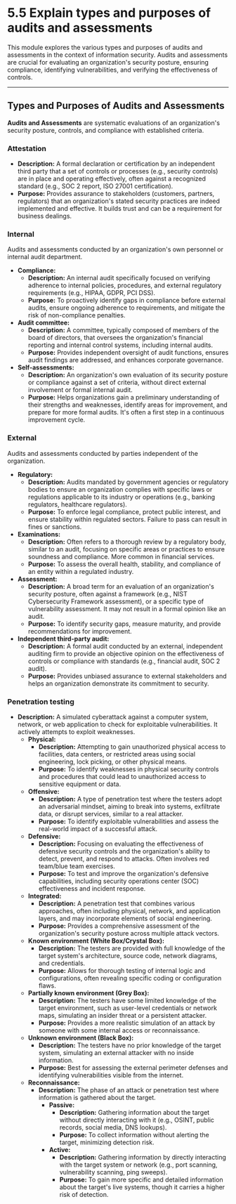 # 5.5 Explain types and purposes of audits and assessments

This module explores the various types and purposes of audits and assessments in the context of information security. Audits and assessments are crucial for evaluating an organization's security posture, ensuring compliance, identifying vulnerabilities, and verifying the effectiveness of controls.

---

## Types and Purposes of Audits and Assessments

**Audits and Assessments** are systematic evaluations of an organization's security posture, controls, and compliance with established criteria.

### Attestation

* **Description:** A formal declaration or certification by an independent third party that a set of controls or processes (e.g., security controls) are in place and operating effectively, often against a recognized standard (e.g., SOC 2 report, ISO 27001 certification).
* **Purpose:** Provides assurance to stakeholders (customers, partners, regulators) that an organization's stated security practices are indeed implemented and effective. It builds trust and can be a requirement for business dealings.

### Internal

Audits and assessments conducted by an organization's own personnel or internal audit department.

* **Compliance:**
    * **Description:** An internal audit specifically focused on verifying adherence to internal policies, procedures, and external regulatory requirements (e.g., HIPAA, GDPR, PCI DSS).
    * **Purpose:** To proactively identify gaps in compliance before external audits, ensure ongoing adherence to requirements, and mitigate the risk of non-compliance penalties.
* **Audit committee:**
    * **Description:** A committee, typically composed of members of the board of directors, that oversees the organization's financial reporting and internal control systems, including internal audits.
    * **Purpose:** Provides independent oversight of audit functions, ensures audit findings are addressed, and enhances corporate governance.
* **Self-assessments:**
    * **Description:** An organization's own evaluation of its security posture or compliance against a set of criteria, without direct external involvement or formal internal audit.
    * **Purpose:** Helps organizations gain a preliminary understanding of their strengths and weaknesses, identify areas for improvement, and prepare for more formal audits. It's often a first step in a continuous improvement cycle.

### External

Audits and assessments conducted by parties independent of the organization.

* **Regulatory:**
    * **Description:** Audits mandated by government agencies or regulatory bodies to ensure an organization complies with specific laws or regulations applicable to its industry or operations (e.g., banking regulators, healthcare regulators).
    * **Purpose:** To enforce legal compliance, protect public interest, and ensure stability within regulated sectors. Failure to pass can result in fines or sanctions.
* **Examinations:**
    * **Description:** Often refers to a thorough review by a regulatory body, similar to an audit, focusing on specific areas or practices to ensure soundness and compliance. More common in financial services.
    * **Purpose:** To assess the overall health, stability, and compliance of an entity within a regulated industry.
* **Assessment:**
    * **Description:** A broad term for an evaluation of an organization's security posture, often against a framework (e.g., NIST Cybersecurity Framework assessment), or a specific type of vulnerability assessment. It may not result in a formal opinion like an audit.
    * **Purpose:** To identify security gaps, measure maturity, and provide recommendations for improvement.
* **Independent third-party audit:**
    * **Description:** A formal audit conducted by an external, independent auditing firm to provide an objective opinion on the effectiveness of controls or compliance with standards (e.g., financial audit, SOC 2 audit).
    * **Purpose:** Provides unbiased assurance to external stakeholders and helps an organization demonstrate its commitment to security.

### Penetration testing

* **Description:** A simulated cyberattack against a computer system, network, or web application to check for exploitable vulnerabilities. It actively attempts to exploit weaknesses.
    * **Physical:**
        * **Description:** Attempting to gain unauthorized physical access to facilities, data centers, or restricted areas using social engineering, lock picking, or other physical means.
        * **Purpose:** To identify weaknesses in physical security controls and procedures that could lead to unauthorized access to sensitive equipment or data.
    * **Offensive:**
        * **Description:** A type of penetration test where the testers adopt an adversarial mindset, aiming to break into systems, exfiltrate data, or disrupt services, similar to a real attacker.
        * **Purpose:** To identify exploitable vulnerabilities and assess the real-world impact of a successful attack.
    * **Defensive:**
        * **Description:** Focusing on evaluating the effectiveness of defensive security controls and the organization's ability to detect, prevent, and respond to attacks. Often involves red team/blue team exercises.
        * **Purpose:** To test and improve the organization's defensive capabilities, including security operations center (SOC) effectiveness and incident response.
    * **Integrated:**
        * **Description:** A penetration test that combines various approaches, often including physical, network, and application layers, and may incorporate elements of social engineering.
        * **Purpose:** Provides a comprehensive assessment of the organization's security posture across multiple attack vectors.
    * **Known environment (White Box/Crystal Box):**
        * **Description:** The testers are provided with full knowledge of the target system's architecture, source code, network diagrams, and credentials.
        * **Purpose:** Allows for thorough testing of internal logic and configurations, often revealing specific coding or configuration flaws.
    * **Partially known environment (Grey Box):**
        * **Description:** The testers have some limited knowledge of the target environment, such as user-level credentials or network maps, simulating an insider threat or a persistent attacker.
        * **Purpose:** Provides a more realistic simulation of an attack by someone with some internal access or reconnaissance.
    * **Unknown environment (Black Box):**
        * **Description:** The testers have no prior knowledge of the target system, simulating an external attacker with no inside information.
        * **Purpose:** Best for assessing the external perimeter defenses and identifying vulnerabilities visible from the internet.
    * **Reconnaissance:**
        * **Description:** The phase of an attack or penetration test where information is gathered about the target.
            * **Passive:**
                * **Description:** Gathering information about the target without directly interacting with it (e.g., OSINT, public records, social media, DNS lookups).
                * **Purpose:** To collect information without alerting the target, minimizing detection risk.
            * **Active:**
                * **Description:** Gathering information by directly interacting with the target system or network (e.g., port scanning, vulnerability scanning, ping sweeps).
                * **Purpose:** To gain more specific and detailed information about the target's live systems, though it carries a higher risk of detection.
